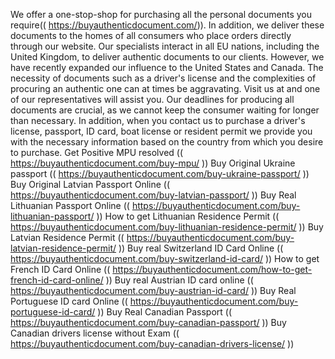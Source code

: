 We offer a one-stop-shop for purchasing all the personal documents you require(( https://buyauthenticdocument.com/)). In addition, we deliver these documents to the homes of all consumers who place orders directly through our website. Our specialists interact in all EU nations, including the United Kingdom, to deliver authentic documents to our clients. However, we have recently expanded our influence to the United States and Canada. 
The necessity of documents such as a driver's license and the complexities of procuring an authentic one can at times be aggravating. Visit us at  and one of our representatives will assist you. Our deadlines for producing all documents are crucial, as we cannot keep the consumer waiting for longer than necessary.
 In addition, when you contact us to purchase a driver's license, passport, ID card, boat license or resident permit we provide you with the necessary information based on the country from which you desire to purchase. 
Get Positive MPU resolved (( https://buyauthenticdocument.com/buy-mpu/ ))
Buy Original Ukraine passport (( https://buyauthenticdocument.com/buy-ukraine-passport/ ))
Buy Original Latvian Passport Online  (( https://buyauthenticdocument.com/buy-latvian-passport/ ))
Buy Real Lithuanian Passport Online  (( https://buyauthenticdocument.com/buy-lithuanian-passport/ ))
How to get Lithuanian Residence Permit  (( https://buyauthenticdocument.com/buy-lithuanian-residence-permit/ ))
Buy Latvian Residence Permit (( https://buyauthenticdocument.com/buy-latvian-residence-permit/ ))
Buy real Switzerland ID Card Online  (( https://buyauthenticdocument.com/buy-switzerland-id-card/ ))
How to get French ID Card Online  ((   https://buyauthenticdocument.com/how-to-get-french-id-card-online/ ))
Buy real Austrian ID card online   ((  https://buyauthenticdocument.com/buy-austrian-id-card/ ))
Buy Real Portuguese ID card Online   ((  https://buyauthenticdocument.com/buy-portuguese-id-card/ ))
Buy Real Canadian Passport   (( https://buyauthenticdocument.com/buy-canadian-passport/ ))
Buy Canadian drivers license without Exam  (( https://buyauthenticdocument.com/buy-canadian-drivers-license/ ))
